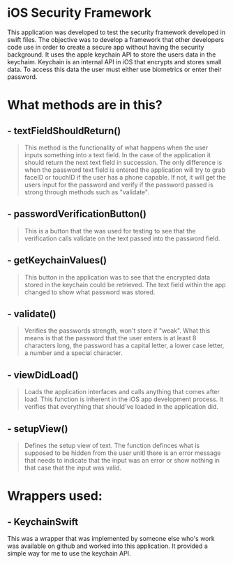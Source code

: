 #  iOS Security Framework

This application was developed to test the security framework developed in swift files. The objective was to develop a framework that other developers code use in order to create a secure app without having the security background. It uses the apple keychain API to store the users data in the keychaim. Keychain is an internal API in iOS that encrypts and stores small data. To access this data the user must either use biometrics or enter their password.

# What methods are in this?

## - textFieldShouldReturn()
>This method is the functionality of what happens when the user inputs something into a text field. In the case of the application it should return the next text field in succession. The only difference is when the password text field is entered the application will try to grab faceID or touchID if the user has a phone capable. If not, it will get the users input for the password and verify if the password passed is strong through methods such as "validate".

## - passwordVerificationButton()
>This is a button that the was used for testing to see that the verification calls validate on the text passed into the password field.

## - getKeychainValues()
>This button in the application was to see that the encrypted data stored in the keychain could be retrieved. The text field within the app changed to show what password was stored.

## - validate()
>Verifies the passwords strength, won't store if "weak". What this means is that the password that the user enters is at least 8 characters long, the password has a capital letter, a lower case letter, a number and a special character.

## - viewDidLoad()
> Loads the application interfaces and calls anything that comes after load. This function is inherent in the iOS app development process. It verifies that everything that should've loaded in the application did. 

## - setupView()
>Defines the setup view of text. The function definces what is supposed to be hidden from the user unitl there is an error message that needs to indicate that the input was an error or show nothing in that case that the input was valid.

# Wrappers used:

## - KeychainSwift
This was a wrapper that was implemented by someone else who's work was available on github and worked into this application. It provided a simple way for me to use the keychain API. 



